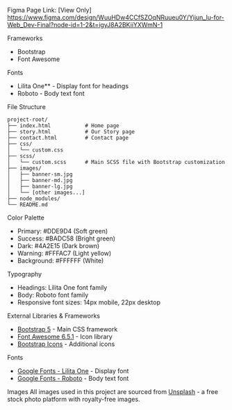 Figma Page Link: [View Only]
https://www.figma.com/design/WuuHDw4CCfSZOqNRuueu0Y/Yijun_lu-for-Web_Dev-Final?node-id=1-2&t=igyJ8A2BKiiYXWmN-1

Frameworks
- Bootstrap
- Font Awesome

Fonts
- Lilita One** - Display font for headings
- Roboto - Body text font


File Structure
```
project-root/
├── index.html           # Home page
├── story.html           # Our Story page  
├── contact.html         # Contact page
├── css/
│   └── custom.css       
├── scss/
│   └── custom.scss      # Main SCSS file with Bootstrap customization
├── images/             
│   ├── banner-sm.jpg
│   ├── banner-md.jpg
│   ├── banner-lg.jpg
│   └── [other images...]
├── node_modules/      
└── README.md       
```


Color Palette
- Primary: #DDE9D4 (Soft green)
- Success: #BADC58 (Bright green)
- Dark: #4A2E15 (Dark brown)
- Warning: #FFFAC7 (Light yellow)
- Background: #FFFFFF (White)


Typography
- Headings: Lilita One font family
- Body: Roboto font family
- Responsive font sizes: 14px mobile, 22px desktop


External Libraries & Frameworks
- [Bootstrap 5](https://getbootstrap.com/) - Main CSS framework
- [Font Awesome 6.5.1](https://fontawesome.com/) - Icon library
- [Bootstrap Icons](https://icons.getbootstrap.com/) - Additional icons

Fonts
- [Google Fonts - Lilita One](https://fonts.google.com/specimen/Lilita+One) - Display font
- [Google Fonts - Roboto](https://fonts.google.com/specimen/Roboto) - Body text font

Images
All images used in this project are sourced from [Unsplash](https://unsplash.com) - a free stock photo platform with royalty-free images.
